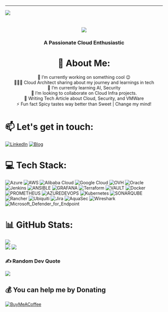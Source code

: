 ---
[![](https://visitcount.itsvg.in/api?id=nkcodegit&icon=1&color=0)](https://visitcount.itsvg.in)

<h1 align="center">
    <img src="https://readme-typing-svg.herokuapp.com/?font=Righteous&size=35&center=true&vCenter=true&width=500&height=70&duration=4000&lines=Hi+There!+👋;+I'm+Kugan+N/(NKCODE);" />
</h1>
<h3 align="center">A Passionate Cloud Enthusiastic</h3>

<div align="center">

# 💫 About Me:
🔭  I’m currently working on something cool 😉<br>
👩🏻‍💻 Cloud Architect sharing about my journey and learnings in tech
<br>🌱  I’m currently learning AI, Security
<br>👯 I’m looking to collaborate on Cloud Infra projects.
<br>🎨 Writing Tech Article about Cloud, Security, and VMWare
<br>⚡ Fun fact Spicy tastes way better than Sweet | Change my mind!
</div>



# 📫  Let's get in touch:
[![LinkedIn](https://img.shields.io/badge/linkedin-%230077B5.svg?style=for-the-badge&logo=linkedin&logoColor=white)](https://www.linkedin.com/in/nkugan/)
[![Blog](https://img.shields.io/badge/blog-0078D4.svg?style=for-the-badge&logo=azure-devops&logoColor=white)](https://www.nkcode.xyz/)

# 💻 Tech Stack:
![Azure](https://img.shields.io/badge/azure-%230072C6.svg?style=for-the-badge&logo=microsoftazure&logoColor=white) 
![AWS](https://img.shields.io/badge/AWS-%23FF9900.svg?style=for-the-badge&logo=amazon-aws&logoColor=white) 
![Alibaba Cloud](https://img.shields.io/badge/AlibabaCloud-%23FF6701.svg?style=for-the-badge&logo=alibabacloud&logoColor=white) 
![Google Cloud](https://img.shields.io/badge/GoogleCloud-%234285F4.svg?style=for-the-badge&logo=google-cloud&logoColor=white) 
![OVH](https://img.shields.io/badge/ovh-%23123F6D.svg?style=for-the-badge&logo=ovh&logoColor=#123F6D) 
![Oracle](https://img.shields.io/badge/Oracle-F80000?style=for-the-badge&logo=oracle&logoColor=white) 
![Jenkins](https://img.shields.io/badge/jenkins-%232C5263.svg?style=for-the-badge&logo=jenkins&logoColor=white) 
![ANSIBLE](https://img.shields.io/badge/ansible-%231A1918.svg?style=for-the-badge&logo=ansible&logoColor=white) 
![GRAFANA](https://img.shields.io/badge/grafana-F46800.svg?style=for-the-badge&logo=grafana&logoColor=white&color=%23F46800) 
![Terraform](https://img.shields.io/badge/terraform-%235835CC.svg?style=for-the-badge&logo=terraform&logoColor=white) 
![VAULT](https://img.shields.io/badge/vault-FFEC6E.svg?style=for-the-badge&logo=vault&logoColor=white&color=%23FFEC6E) 
![Docker](https://img.shields.io/badge/docker-%230db7ed.svg?style=for-the-badge&logo=docker&logoColor=white) 
![PROMETHEUS](https://img.shields.io/badge/prometheus-E6522C.svg?style=for-the-badge&logo=prometheus&logoColor=white&color=%23E6522C) 
![AZUREDEVOPS](https://img.shields.io/badge/azuredevops-0078D7.svg?style=for-the-badge&logo=azuredevops&logoColor=white&color=%230078D7) 
![Kubernetes](https://img.shields.io/badge/kubernetes-%23326ce5.svg?style=for-the-badge&logo=kubernetes&logoColor=white) 
![SONARQUBE](https://img.shields.io/badge/sonarqube-4E9BCD.svg?style=for-the-badge&logo=sonarqube&logoColor=white&color=%234E9BCD) 
![Rancher](https://img.shields.io/badge/rancher-%230075A8.svg?style=for-the-badge&logo=rancher&logoColor=white) 
![Ubiquiti](https://img.shields.io/badge/ubiquiti-%230559C9.svg?style=for-the-badge&logo=ubiquiti&logoColor=white) 
![Jira](https://img.shields.io/badge/jira-%230A0FFF.svg?style=for-the-badge&logo=jira&logoColor=white) 
![AquaSec](https://img.shields.io/badge/aqua-%231904DA.svg?style=for-the-badge&logo=aqua&logoColor=#0018A8)
![Wireshark](https://img.shields.io/badge/-Wireshark-1679A7?&style=for-the-badge&logo=Wireshark&logoColor=white)
![Microsoft_Defender_for_Endpoint](https://img.shields.io/badge/-Microsoft_Defender_for_Endpoint-00A4EF?&style=for-the-badge&logo=Microsoft&logoColor=white.)

# 📊 GitHub Stats:
![](https://github-readme-stats.vercel.app/api/top-langs/?username=nkcodegit&theme=react&hide_border=true&include_all_commits=true&count_private=true&layout=compact)<br/>
![](https://github-readme-streak-stats.herokuapp.com/?user=nkcodegit&theme=react&hide_border=false)
![](https://github-readme-stats.vercel.app/api?username=nkcodegit&theme=react&hide_border=false&include_all_commits=true&count_private=true)


### ✍️ Random Dev Quote
![](https://quotes-github-readme.vercel.app/api?type=horizontal&theme=radical)


  ## 💰 You can help me by Donating
  [![BuyMeACoffee](https://img.shields.io/badge/Buy%20Me%20a%20Coffee-ffdd00?style=for-the-badge&logo=buy-me-a-coffee&logoColor=black)](https://buymeacoffee.com/nkcode) 

  
<!-- Proudly created with GPRM ( https://gprm.itsvg.in ) -->
